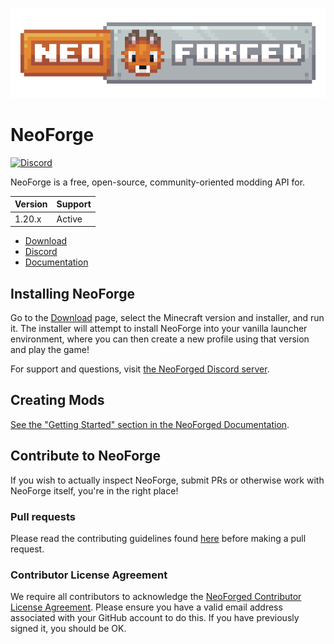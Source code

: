 ![NeoForged Logo](./assets/neoforged_logo.png)

NeoForge
=============
[![Discord](https://img.shields.io/discord/313125603924639766.svg?color=%237289da&label=Discord&logo=discord&logoColor=%237289da)][Discord] 


NeoForge is a free, open-source, community-oriented modding API for.

| Version | Support |
|---------|---------|
| 1.20.x  | Active  |

* [Download]
* [Discord]
* [Documentation]

## Installing NeoForge

Go to the [Download] page, select the Minecraft version and installer, and run it.
The installer will attempt to install NeoForge into your vanilla launcher environment,
where you can then create a new profile using that version and play the game!
 
For support and questions, visit [the NeoForged Discord server][Discord].

## Creating Mods

[See the "Getting Started" section in the NeoForged Documentation][Getting-Started].

## Contribute to NeoForge

If you wish to actually inspect NeoForge, submit PRs or otherwise work
with NeoForge itself, you're in the right place!

### Pull requests

Please read the contributing guidelines found [here][Contributing] before making a pull request.

### Contributor License Agreement
We require all contributors to acknowledge the [NeoForged Contributor License Agreement][CLA]. 
Please ensure you have a valid email address associated with your GitHub account to do this. If you have previously 
 signed it, you should be OK.

[CLA]: https://cla-assistant.io/neoforged/NeoForge
[Contributing]: ../../NeoForge/docs/CONTRIBUTING.md
[Discord]: https://discord.neoforged.net/
[Documentation]: https://docs.neoforged.net/
[Download]: https://neoforged.net/
[Getting-Started]: https://docs.neoforged.net/docs/gettingstarted/
